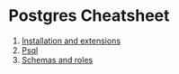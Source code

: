 Postgres Cheatsheet
===============================

1. [Installation and extensions](/installation-and-extensions.md)
2. [Psql](/psql.md)
3. [Schemas and roles](/schemas-and-roles.md)
